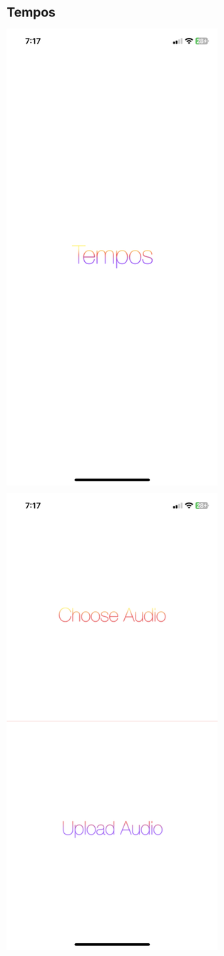 # Tempos

![Screenshot of Tempos loading screen](Tempos2.PNG)

![Screenshot of Tempos choosing screen](Tempos1.PNG)

